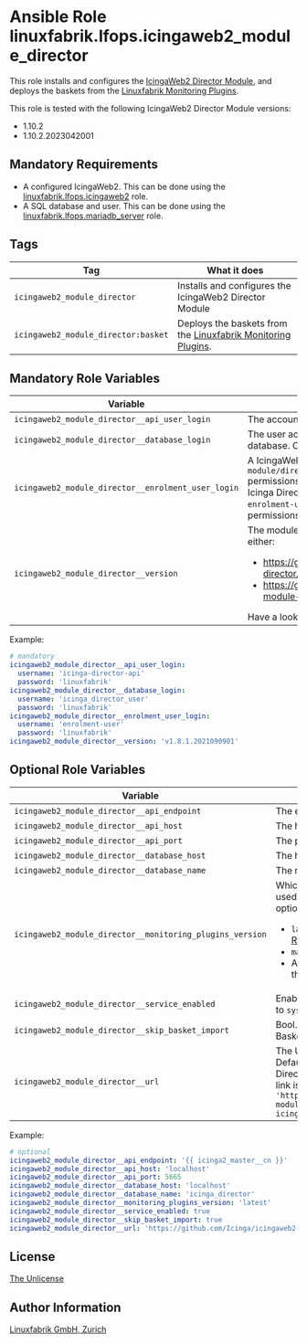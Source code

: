 # Ansible Role linuxfabrik.lfops.icingaweb2_module_director

This role installs and configures the [IcingaWeb2 Director Module](https://icinga.com/docs/icinga-director/latest/doc/01-Introduction/), and deploys the baskets from the [Linuxfabrik Monitoring Plugins](https://github.com/Linuxfabrik/monitoring-plugins).

This role is tested with the following IcingaWeb2 Director Module versions:

* 1.10.2
* 1.10.2.2023042001


## Mandatory Requirements

* A configured IcingaWeb2. This can be done using the [linuxfabrik.lfops.icingaweb2](https://github.com/linuxfabrik/lfops/tree/main/roles/icingaweb2) role.
* A SQL database and user. This can be done using the [linuxfabrik.lfops.mariadb_server](https://github.com/linuxfabrik/lfops/tree/main/roles/mariadb_server) role.


## Tags

| Tag                                 | What it does                                                                                                      |
| ---                                 | ------------                                                                                                      |
| `icingaweb2_module_director`        | Installs and configures the IcingaWeb2 Director Module                                                            |
| `icingaweb2_module_director:basket` | Deploys the baskets from the [Linuxfabrik Monitoring Plugins](https://github.com/Linuxfabrik/monitoring-plugins). |


## Mandatory Role Variables

| Variable | Description |
| -------- | ----------- |
| `icingaweb2_module_director__api_user_login` | The account for accessing the Icinga2 API. |
| `icingaweb2_module_director__database_login` | The user account for accessing the Director SQL database. Currently, only MySQL is supported. |
| `icingaweb2_module_director__enrolment_user_login` | A IcingaWeb2 account with the `module/director,director/api,director/hosts` permissions, allowing it to enrol new hosts in the Icinga Director. Note that the username has to be `enrolment-user` for the account to have the correct permissions. |
| `icingaweb2_module_director__version` | The module version to install. Possible options from either:<ul><li>https://github.com/Icinga/icingaweb2-module-director/releases</li><li>https://git.linuxfabrik.ch/linuxfabrik/icingaweb2-module-director/-/releases</li></ul>Have a look at `icingaweb2_module_director__url`. |

Example:
```yaml
# mandatory
icingaweb2_module_director__api_user_login:
  username: 'icinga-director-api'
  password: 'linuxfabrik'
icingaweb2_module_director__database_login:
  username: 'icinga_director_user'
  password: 'linuxfabrik'
icingaweb2_module_director__enrolment_user_login:
  username: 'enrolment-user'
  password: 'linuxfabrik'
icingaweb2_module_director__version: 'v1.8.1.2021090901'
```


## Optional Role Variables

| Variable | Description | Default Value |
| -------- | ----------- | ------------- |
| `icingaweb2_module_director__api_endpoint` | The endpoint name for accessing the Icinga2 API. | `'{{ icinga2_master__cn }}'` |
| `icingaweb2_module_director__api_host` | The host for accessing the Icinga2 API. | `'localhost'` |
| `icingaweb2_module_director__api_port` | The port for accessing the Icinga2 API. | `5665` |
| `icingaweb2_module_director__database_host` | The host of the SQL database server. | `'localhost'` |
| `icingaweb2_module_director__database_name` | The name of the Director SQL database. | `'icinga_director'` |
| `icingaweb2_module_director__monitoring_plugins_version` | Which version of the monitoring plugins should be used for generating the Director baskets? Possible options:<ul><li>`latest`: The **latest stable** release. See the [Releases](https://github.com/Linuxfabrik/monitoring-plugins/releases).</li><li>`main`: The development version. Use with care.</li><li>A specific release, for example `2022030201`. See the [Releases](https://github.com/Linuxfabrik/monitoring-plugins/releases).</li></ul> | `'{{ lfops__monitoring_plugins_version \| default("latest") }}'` |
| `icingaweb2_module_director__service_enabled` | Enables or disables the director service, analogous to `systemctl enable/disable --now`. | `true` |
| `icingaweb2_module_director__skip_basket_import` | Bool. Should the Linuxfabrik Monitoring Plugins Basket be generated and imported or not? | `false` |
| `icingaweb2_module_director__url` | The URL from where to download the Director. Defaults to the Linuxfabrik Fork of the Icinga Director. If using the official Icinga Director, the link is `'https://codeload.github.com/Icinga/icingaweb2-module-director/tar.gz/refs/tags/{{ icingaweb2_module_director__version }}'` | `https://github.com/Linuxfabrik/icingaweb2-module-director/archive/{{ icingaweb2_module_director__version }}.tar.gz` |

Example:
```yaml
# optional
icingaweb2_module_director__api_endpoint: '{{ icinga2_master__cn }}'
icingaweb2_module_director__api_host: 'localhost'
icingaweb2_module_director__api_port: 5665
icingaweb2_module_director__database_host: 'localhost'
icingaweb2_module_director__database_name: 'icinga_director'
icingaweb2_module_director__monitoring_plugins_version: 'latest'
icingaweb2_module_director__service_enabled: true
icingaweb2_module_director__skip_basket_import: true
icingaweb2_module_director__url: 'https://github.com/Icinga/icingaweb2-module-director/archive/{{ icingaweb2_module_director__version }}.tar.gz'
```


## License

[The Unlicense](https://unlicense.org/)


## Author Information

[Linuxfabrik GmbH, Zurich](https://www.linuxfabrik.ch)
